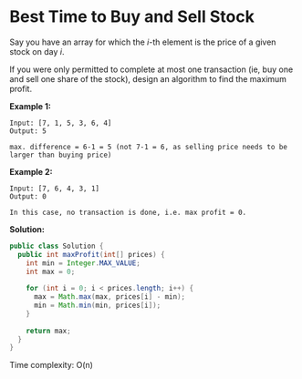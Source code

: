 # Best Time to Buy and Sell Stock

Say you have an array for which the *i*-th element is the price of a given stock on day *i*.

If you were only permitted to complete at most one transaction (ie, buy one and sell one share of the stock), design an algorithm to find the maximum profit.

**Example 1:**
```
Input: [7, 1, 5, 3, 6, 4]
Output: 5

max. difference = 6-1 = 5 (not 7-1 = 6, as selling price needs to be larger than buying price)
```

**Example 2:**
```
Input: [7, 6, 4, 3, 1]
Output: 0

In this case, no transaction is done, i.e. max profit = 0.
```

**Solution:**
```java
public class Solution {
  public int maxProfit(int[] prices) {
    int min = Integer.MAX_VALUE;
    int max = 0;
        
    for (int i = 0; i < prices.length; i++) {
      max = Math.max(max, prices[i] - min);
      min = Math.min(min, prices[i]);
    }
        
    return max;
  }
}
```

Time complexity: O(n)